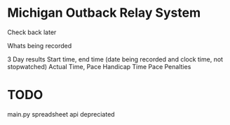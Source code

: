 # Michigan Outback Relay System

Check back later


Whats being recorded

3 Day results
Start time, end time (date being recorded and clock time, not stopwatched)
Actual Time, Pace
Handicap Time Pace
Penalties


# TODO

main.py spreadsheet api depreciated